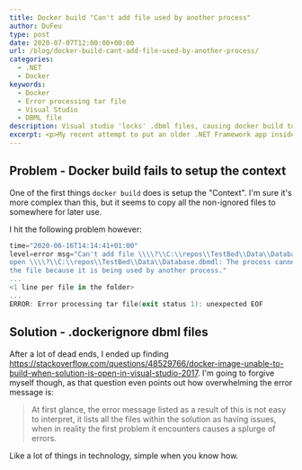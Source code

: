 ```yaml
---
title: Docker build "Can't add file used by another process"
author: DuFeu
type: post
date: 2020-07-07T12:00:00+00:00
url: /blog/docker-build-cant-add-file-used-by-another-process/
categories:
  - .NET
  - Docker
keywords:
  - Docker
  - Error processing tar file
  - Visual Studio
  - DBML file
description: Visual studio 'locks' .dbml files, causing docker build to fail with 'can't add file used by another process'
excerpt: <p>My recent attempt to put an older .NET Framework app inside a container also hit another snag. Embarassingly for me, if I'd read the actual error it would've been a quick fix. Unfortunately I got caught up with a previous docker vs anti-virus issue and went down a rabbit hole I hope others can avoid.</p><p>In my case it was Visual Studio locking a ".dbml" file of a database project. If you get a error with "can't add file...The process cannot access the file because it us being used by another process", save yourself sometime and read the first part of the error.</p>
---
```


## Problem - Docker build fails to setup the context

One of the first things `docker build` does is setup the "Context". I'm sure it's more complex than this, but it seems to copy all the non-ignored files to somewhere for later use.

I hit the following problem however:

```powershell
time="2020-06-16T14:14:41+01:00"
level=error msg="Can't add file \\\\?\\C:\\repos\\TestBed\\Data\\Database.dbmdl to tar:
open \\\\?\\C:\\repos\\TestBed\\Data\\Database.dbmdl: The process cannot access
the file because it is being used by another process."
...
<1 line per file in the folder>
...
ERROR: Error processing tar file(exit status 1): unexpected EOF
```

## Solution - .dockerignore dbml files

After a lot of dead ends, I ended up finding <https://stackoverflow.com/questions/48529766/docker-image-unable-to-build-when-solution-is-open-in-visual-studio-2017>. I'm going to forgive myself though, as that question even points out how overwhelming the error message is:

> At first glance, the error message listed as a result of this is not easy to interpret, it lists all the files within the solution as having issues, when in reality the first problem it encounters causes a splurge of errors.

Like a lot of things in technology, simple when you know how.
